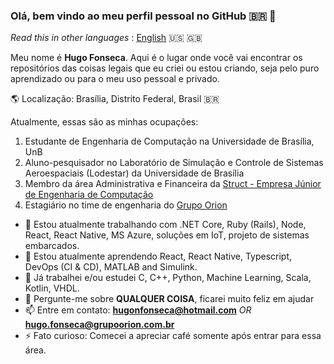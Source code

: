 ### Olá, bem vindo ao meu perfil pessoal no GitHub :brazil: :wave:

_Read this in other languages_ : [English](README.en.md) :us: :uk:

Meu nome é **Hugo Fonseca**. Aqui é o lugar onde você vai encontrar os repositórios das coisas legais que eu criei ou estou criando, seja pelo puro aprendizado ou para o meu uso pessoal e privado.


:earth_americas: Localização: Brasília, Distrito Federal, Brasil :brazil:

Atualmente, essas são as minhas ocupações:
    
1. Estudante de Engenharia de Computação na Universidade de Brasília, UnB
2. Aluno-pesquisador no Laboratório de Simulação e Controle de Sistemas Aeroespaciais (Lodestar) da Universidade de Brasília
3. Membro da área Administrativa e Financeira da [Struct - Empresa Júnior de Engenharia de Computação](https://www.linkedin.com/company/struct-ej/)
4. Estagiário no time de engenharia do [Grupo Orion](https://www.linkedin.com/company/grupo-orion/)


- 🔭 Estou atualmente trabalhando com .NET Core, Ruby (Rails), Node, React, React Native, MS Azure, soluções em IoT, projeto de sistemas embarcados.
- 🌱 Estou atualmente aprendendo React, React Native, Typescript, DevOps (CI & CD), MATLAB and Simulink.
- :paperclip: Já trabalhei e/ou estudei C, C++, Python, Machine Learning, Scala, Kotlin, VHDL.
- 💬 Pergunte-me sobre **QUALQUER COISA**, ficarei muito feliz em ajudar
- 📫 Entre em contato: **hugonfonseca@hotmail.com** _OR_ **hugo.fonseca@grupoorion.com.br**
- ⚡ Fato curioso: Comecei a apreciar café somente após entrar para essa área.
